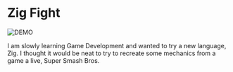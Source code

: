 # Zig Fight

![DEMO](demo.gif)

I am slowly learning Game Development and wanted to try a new language, Zig. I thought it would be neat to try to recreate some mechanics from a game a live, Super Smash Bros.
